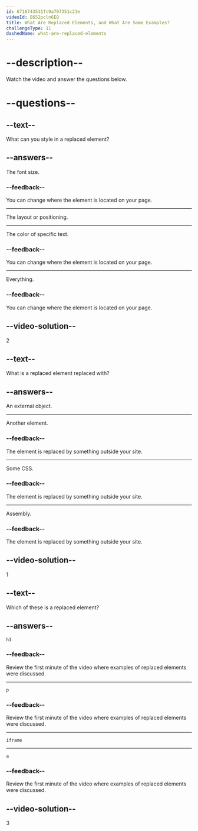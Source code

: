 ```yaml
---
id: 6716743531fc9a797351c21e
videoId: E652pcln6EQ
title: What Are Replaced Elements, and What Are Some Examples?
challengeType: 11
dashedName: what-are-replaced-elements
---
```


# --description--

Watch the video and answer the questions below.

# --questions--

## --text--

What can you style in a replaced element?

## --answers--

The font size.

### --feedback--

You can change where the element is located on your page.

---

The layout or positioning.

---

The color of specific text.

### --feedback--

You can change where the element is located on your page.

---

Everything.

### --feedback--

You can change where the element is located on your page.

## --video-solution--

2

## --text--

What is a replaced element replaced with?

## --answers--

An external object.

---

Another element.

### --feedback--

The element is replaced by something outside your site.

---

Some CSS.

### --feedback--

The element is replaced by something outside your site.

---

Assembly.

### --feedback--

The element is replaced by something outside your site.

## --video-solution--

1

## --text--

Which of these is a replaced element?

## --answers--

`h1`

### --feedback--

Review the first minute of the video where examples of replaced elements were discussed.

---

`p`

### --feedback--

Review the first minute of the video where examples of replaced elements were discussed.

---

`iframe`

---

`a`

### --feedback--

Review the first minute of the video where examples of replaced elements were discussed.

## --video-solution--

3
